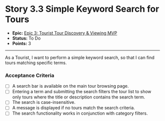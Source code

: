 # Story 3.3 Simple Keyword Search for Tours

- **Epic:** [Epic 3: Tourist Tour Discovery & Viewing MVP](https://www.notion.so/Epic-3-Tourist-Tour-Discovery-Viewing-MVP-b097b0997ade4a169e5d2698f6d6569e)
- **Status:** To Do
- **Points:** 3

---

As a Tourist, I want to perform a simple keyword search, so that I can find tours matching specific terms.

### Acceptance Criteria

- [ ] A search bar is available on the main tour browsing page.
- [ ] Entering a term and submitting the search filters the tour list to show only tours where the title or description contains the search term.
- [ ] The search is case-insensitive.
- [ ] A message is displayed if no tours match the search criteria.
- [ ] The search functionality works in conjunction with category filters. 